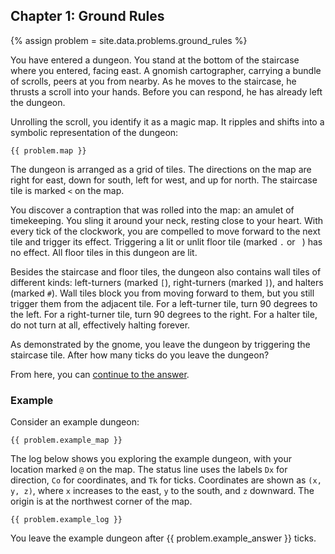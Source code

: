 ## Chapter 1: Ground Rules

{% assign problem = site.data.problems.ground_rules %}

You have entered a dungeon. You stand at the bottom of the staircase where you entered, facing east. A gnomish cartographer, carrying a bundle of scrolls, peers at you from nearby. As he moves to the staircase, he thrusts a scroll into your hands. Before you can respond, he has already left the dungeon.

Unrolling the scroll, you identify it as a magic map. It ripples and shifts into a symbolic representation of the dungeon:

```
{{ problem.map }}
```

The dungeon is arranged as a grid of tiles. The directions on the map are right for east, down for south, left for west, and up for north. The staircase tile is marked `<` on the map.

You discover a contraption that was rolled into the map: an amulet of timekeeping. You sling it around your neck, resting close to your heart. With every tick of the clockwork, you are compelled to move forward to the next tile and trigger its effect. Triggering a lit or unlit floor tile (marked `.` or <code>&nbsp;</code>) has no effect. All floor tiles in this dungeon are lit.

Besides the staircase and floor tiles, the dungeon also contains wall tiles of different kinds: left-turners (marked `[`), right-turners (marked `]`), and halters (marked `#`). Wall tiles block you from moving forward to them, but you still trigger them from the adjacent tile. For a left-turner tile, turn 90 degrees to the left. For a right-turner tile, turn 90 degrees to the right. For a halter tile, do not turn at all, effectively halting forever.

As demonstrated by the gnome, you leave the dungeon by triggering the staircase tile. After how many ticks do you leave the dungeon?

From here, you can [continue to the answer](../../answers/chapters/01/ground-rules.md).


### Example

Consider an example dungeon:

```
{{ problem.example_map }}
```

The log below shows you exploring the example dungeon, with your location marked `@` on the map. The status line uses the labels `Dx` for direction, `Co` for coordinates, and `Tk` for ticks. Coordinates are shown as `(x, y, z)`, where `x` increases to the east, `y` to the south, and `z` downward. The origin is at the northwest corner of the map.

```
{{ problem.example_log }}
```

You leave the example dungeon after {{ problem.example_answer }} ticks.
